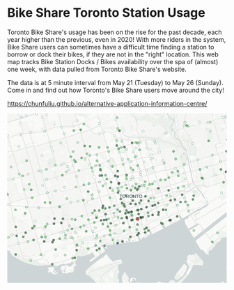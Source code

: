 # Bike Share Toronto Station Usage

Toronto Bike Share's usage has been on the rise for the past decade, each year higher than the previous, even in 2020! With more riders in the system, Bike Share users can sometimes have a difficult time finding a station to borrow or dock their bikes, if they are not in the "right" location. This web map tracks Bike Station Docks / Bikes availability over the spa of (almost) one week, with data pulled from Toronto Bike Share's website. 

The data is at 5 minute interval from May 21 (Tuesday) to May 26 (Sunday). Come in and find out how Toronto's Bike Share users move around the city!


https://chunfuliu.github.io/alternative-application-information-centre/


<img title="Bikeshare Map" alt="Alt text" src="static/web-card.png">